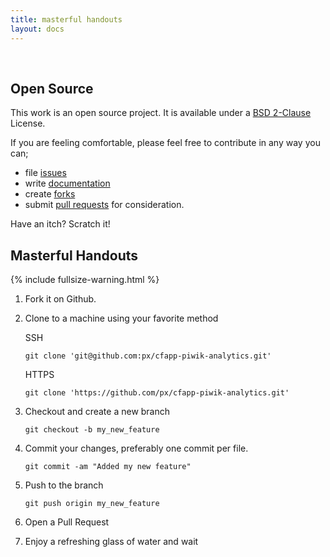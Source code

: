```yaml
---
title: masterful handouts
layout: docs
---
```



<a name="open-source">&nbsp;</a>
## Open Source

This work is an open source project. It is available under a <a href="https://github.com/px/cfapp-piwik-analytics/raw/master/LICENSE.txt">BSD 2-Clause</a> License.

If you are feeling comfortable, please feel free to contribute in any way you can&#59;

+ file <a href="https://github.com/px/cfapp-piwik-analytics/issues">issues</a>
+ write <a href="/help/">documentation</a>
+ create <a href="https://github.com/px/cfapp-piwik-analytics/fork">forks</a>
+ submit <a href="https://github.com/px/cfapp-piwik-analytics/pulls">pull requests</a> for consideration.

Have an itch? Scratch it!



## Masterful Handouts
{% include fullsize-warning.html %}

1. Fork it on Github.

2. Clone to a machine using your favorite method

    SSH

    `git clone 'git@github.com:px/cfapp-piwik-analytics.git'`

    HTTPS

    `git clone 'https://github.com/px/cfapp-piwik-analytics.git'`

3. Checkout and create a new branch

   `git checkout -b my_new_feature`

4. Commit your changes, preferably one commit per file.

   `git commit -am "Added my new feature"`

5. Push to the branch

   `git push origin my_new_feature`

6. Open a Pull Request

7. Enjoy a refreshing glass of water and wait



